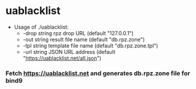 # uablacklist
* Usage of ./uablacklist:
  	* -drop string
			rpz drop URL (default "127.0.0.1")
	* -out string
			result file name (default "db.rpz.zone")
	* -tpl string
			template file name (default "db.rpz.zone.tpl")
	* -url string
        	JSON URL address (default "https://uablacklist.net/all.json")
### Fetch https://uablacklist.net and generates db.rpz.zone file for bind9